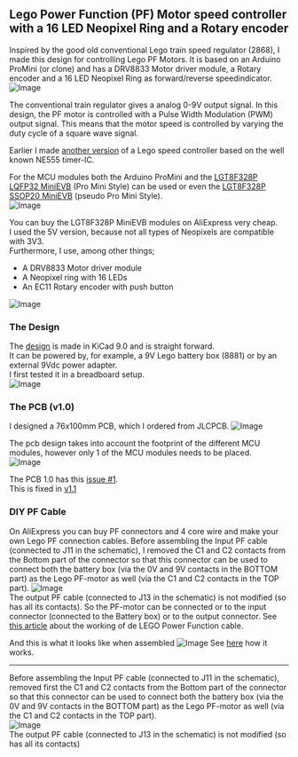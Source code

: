 ## Lego Power Function (PF) Motor speed controller with a 16 LED Neopixel Ring and a Rotary encoder

Inspired by the good old conventional Lego train speed regulator (2868), I made this design for controlling Lego PF Motors. It is based on an Arduino ProMini (or clone) and has a DRV8833 Motor driver module, a Rotary encoder and a 16 LED Neopixel Ring as forward/reverse speedindicator.
![Image](https://github.com/user-attachments/assets/080438ce-71e4-45de-afbd-547af4345155)

The conventional train regulator gives a analog 0-9V output signal. In this design, the PF motor is controlled with a Pulse Width Modulation (PWM) output signal. This means that the motor speed is controlled by varying the duty cycle of a square wave signal.

Earlier I made [another version](https://github.com/rdalen/Lego_PF-Motor-SpeedController) of a Lego speed controller based on the well known NE555 timer-IC. 

For the MCU modules both the Arduino ProMini and the [LGT8F328P LQFP32 MiniEVB](https://wolles-elektronikkiste.de/en/minievb-boards-an-overview) (Pro Mini Style) can be used or even the [LGT8F328P SSOP20 MiniEVB](https://wolles-elektronikkiste.de/en/minievb-boards-an-overview) (pseudo Pro Mini Style).  
![Image](https://github.com/user-attachments/assets/0f129618-70d6-4ebd-975c-3ff58fa520ff)  

You can buy the LGT8F328P MiniEVB modules on AliExpress very cheap.  
I used the 5V version, because not all types of Neopixels are compatible with 3V3.  
Furthermore, I use, among other things;  
- A DRV8833 Motor driver module  
- A Neopixel ring with 16 LEDs  
- An EC11 Rotary encoder with push button

![Image](https://github.com/user-attachments/assets/06701ed0-27e3-411e-9106-8a072cb2fcc8)

### The Design
The [design](/docs/Lego%20PF%20Motor%20speed%20controller%20with%20Neopixel%20-%20Schematic.pdf) is made in KiCad 9.0 and is straight forward.  
It can be powered by, for example, a 9V Lego battery box (8881) or by an external 9Vdc power adapter.  
I first tested it in a breadboard setup.  
![Image](https://github.com/user-attachments/assets/53ff555d-a833-40cc-8e04-70d34815b413)

### The PCB (v1.0)
I designed a 76x100mm PCB, which I ordered from JLCPCB. 
![Image](https://github.com/user-attachments/assets/d91549f5-1c7f-4ae1-9b96-8a0b97472900)

The pcb design takes into account the footprint of the different MCU modules, however only 1 of the MCU modules needs to be placed.  
![Image](https://github.com/user-attachments/assets/7c215320-499c-41ac-976d-e5720ad172ec)  

The PCB 1.0 has this [issue #1](https://github.com/rdalen/Lego_PF-Motor-SpeedController_Neopixel-version/issues/1).  
This is fixed in [v1.1](https://github.com/rdalen/Lego_PF-Motor-SpeedController_Neopixel-version/blob/main/src/KiCad9.0/Lego%20PF-Motor%20PWM%20Speedcontroller%20-%20Neopixel%20version-v1.1.zip)

### DIY PF Cable
On AliExpress you can buy PF connectors and 4 core wire and make your own Lego PF connection cables.
Before assembling the Input PF cable (connected to J11 in the schematic), I removed the C1 and C2 contacts from the Bottom part of the connector so that this connector can be used to connect both the battery box (via the 0V and 9V contacts in the BOTTOM part) as the Lego PF-motor as well (via the C1 and C2 contacts in the TOP part).
![Image](https://github.com/user-attachments/assets/0d40d8c7-a8f0-4172-9ac3-674145432b49)  
The output PF cable (connected to J13 in the schematic) is not modified (so has all its contacts).
So the PF-motor can be connected or to the input connector (connected to the Battery box) or to the output connector.
See [this article](https://www.philohome.com/pf/pf.htm) about the working of de LEGO Power Function cable.

And this is what it looks like when assembled
![Image](https://github.com/user-attachments/assets/a1ad2bc3-2896-4e92-b623-1acb0c6bc26c)
See [here](https://youtube.com/shorts/omxZtgw-2hw) how it works.  


___

Before assembling the Input PF cable (connected to J11 in the schematic), removed first the C1 and C2 contacts from the Bottom part of the connector so that this connector can be used to connect both the battery box (via the 0V and 9V contacts in the BOTTOM part) as the Lego PF-motor as well (via the C1 and C2 contacts in the TOP part).  
![Image](https://github.com/user-attachments/assets/0d40d8c7-a8f0-4172-9ac3-674145432b49)  
The output PF cable (connected to J13 in the schematic) is not modified (so has all its contacts)  
